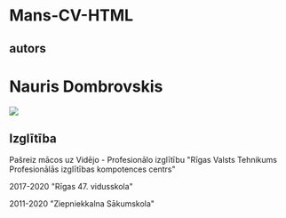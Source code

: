 # Mans-CV-HTML

<style>
  .red-text {
    color: red;
  }
  }

  p {
    font-size: 16px;
    color: blue;
  }
</style>

## autors
<h1>Nauris Dombrovskis</h1>

<img src="https://user-images.githubusercontent.com/78017805/106465319-7b3ce500-64a2-11eb-9e38-5852e59224d2.jpg">

<h2>Izglītība</h2>

<p>
Pašreiz mācos uz Vidējo - Profesionālo izglītību "Rīgas Valsts Tehnikums Profesionālās izglītības kompotences centrs"

2017-2020 "Rīgas 47. vidusskola"

2011-2020 "Ziepniekkalna Sākumskola"
</p>